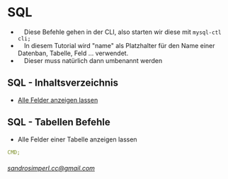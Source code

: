 # SQL
* &emsp;Diese Befehle gehen in der CLI, also starten wir diese mit `` mysql-ctl cli; ``<br />
* &emsp;In diesem Tutorial wird "name" als Platzhalter für den Name einer Datenban, Tabelle, Feld ... verwendet.<br />
* &emsp;Dieser muss natürlich dann umbenannt werden<br />

## SQL - Inhaltsverzeichnis
* <a href="#l1">Alle Felder anzeigen lassen</a><br />

## SQL - Tabellen Befehle
* <a name="l1">Alle Felder einer Tabelle anzeigen lassen</a><br />
```yaml
CMD;
```



###### sandrosimperl.cc@gmail.com
